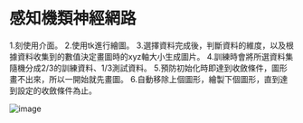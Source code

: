 # 感知機類神經網路

1.刻使用介面。
2.使用tk進行繪圖。
3.選擇資料完成後，判斷資料的維度，以及根據資料收集到的數值決定畫圖時的xyz軸大小生成圖片。
4.訓練時會將所選資料集隨機分成2/3的訓練資料、1/3測試資料。
5.預防初始化時即達到收斂條件，圖形畫不出來，所以一開始就先畫圖。
6.自動移除上個圖形，繪製下個圖形，直到達到設定的收斂條件為止。

![image](https://user-images.githubusercontent.com/45446409/235053514-a2bad322-0a76-4e5d-8a4d-76866a35423c.png)

